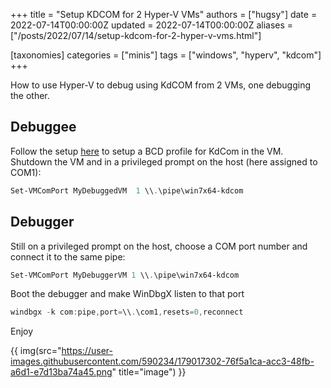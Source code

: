 +++
title = "Setup KDCOM for 2 Hyper-V VMs"
authors = ["hugsy"]
date = 2022-07-14T00:00:00Z
updated = 2022-07-14T00:00:00Z
aliases = ["/posts/2022/07/14/setup-kdcom-for-2-hyper-v-vms.html"]

[taxonomies]
categories = ["minis"]
tags = ["windows", "hyperv", "kdcom"]
+++

How to use Hyper-V to debug using KdCOM from 2 VMs, one debugging the other.

## Debuggee

Follow the setup [here](https://blahcat.github.io/posts/2017/08/07/setting-up-a-windows-vm-lab-for-kernel-debugging.html) to setup a BCD profile for KdCom in the VM. Shutdown the VM and in a privileged prompt on the host (here assigned to COM1):

```powershell
Set-VMComPort MyDebuggedVM  1 \\.\pipe\win7x64-kdcom
```


## Debugger

Still on a privileged prompt on the host, choose a COM port number and connect it to the same pipe:

```powershell
Set-VMComPort MyDebuggerVM 1 \\.\pipe\win7x64-kdcom
```

Boot the debugger and make WinDbgX listen to that port

```powershell
windbgx -k com:pipe,port=\\.\com1,resets=0,reconnect
```

Enjoy

{{ img(src="https://user-images.githubusercontent.com/590234/179017302-76f5a1ca-acc3-48fb-a6d1-e7d13ba74a45.png" title="image") }}
